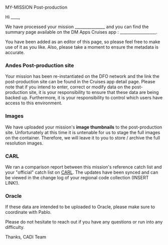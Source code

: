 MY-MISSION Post-production

Hi ____,


We have processed your mission _______________ and you can find the summary page available on the DM Apps Cruises app :  __________________. 

You have been added as an editor of this page, so please feel free to make use of it as you like. Also, please take a moment to ensure the metadata is accurate.

### Andes Post-production site

Your mission has been re-instantiated on the DFO network and the link the post-production site can be found in the Cruises app detail page. Please note that if you intend to enter, correct or modify data on the post-production site, it is your responsibility to ensure that these data are being backed up. Furthermore, it is your responsibility to control which users have access to this environment. 

### Images
We have uploaded your mission's **image thumbnails** to the post-production site. Unfortunately at this time it is untenable for us to stage the full images on the container. Therefore, we will leave it to you to store / archive the full resolution images.

### CARL

We ran a comparison report between this mission's reference catch list and your "official" catch list on [CARL](https://dmapps/en/carl/). The updates have been synced and can be viewed in the change log of your regional code collection (INSERT LINK!). 

### Oracle

If these data are intended to be uploaded to Oracle, please make sure to coordinate with Pablo.


Please do not hesitate to reach out if you have any questions or run into any difficulty. 

Thanks, 
CADI Team
